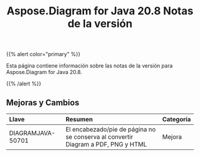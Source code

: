 ﻿---
title: Aspose.Diagram for Java 20.8 Notas de la versión
type: docs
weight: 14
url: /es/java/aspose-diagram-for-java-20-8-release-notes/
---
{{% alert color="primary" %}}

Esta página contiene información sobre las notas de la versión para Aspose.Diagram for Java 20.8.

{{% /alert %}}
## **Mejoras y Cambios**  ##

|**Llave**|**Resumen**|**Categoría**|
|:- |:- |:- |
|DIAGRAMJAVA-50701|El encabezado/pie de página no se conserva al convertir Diagram a PDF, PNG y HTML|Mejora|
